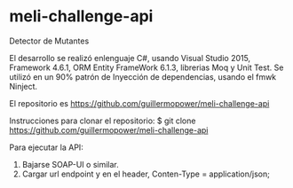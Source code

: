 # meli-challenge-api
Detector de Mutantes

El desarrollo se realizó enlenguaje C#, usando Visual Studio 2015, Framework 4.6.1, ORM Entity FrameWork 6.1.3, librerias Moq y Unit Test.
Se utilizó en un 90% patrón de Inyección de dependencias, usando el fmwk Ninject. 

El repositorio es https://github.com/guillermopower/meli-challenge-api

Instrucciones para clonar el repositorio:
    $ git clone https://github.com/guillermopower/meli-challenge-api
    
Para ejecutar la API:
1) Bajarse SOAP-UI o similar.
2) Cargar url endpoint y en el header,   Conten-Type = application/json;


